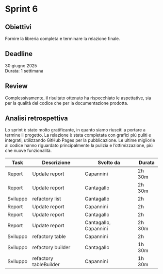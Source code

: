 # Sprint 6

## Obiettivi

Fornire la libreria completa e terminare la relazione finale.

## Deadline

30 giugno 2025  
Durata: 1 settimana

## Review

Complessivamente, il risultato ottenuto ha rispecchiato le aspettative, sia per la qualità del codice che per la documentazione prodotta.

## Analisi retrospettiva

Lo sprint è stato molto gratificante, in quanto siamo riusciti a portare a termine il progetto. La relazione è stata completata con grafici più puliti e integrati, utilizzando GitHub Pages per la pubblicazione. Le ultime migliorie al codice hanno riguardato principalmente la pulizia e l’ottimizzazione, più che nuove funzionalità.


| Task      | Descrizione            | Svolto da             | Durata |
|-----------|------------------------|-----------------------|--------|
| Report    | Update report          | Capannini             | 2h 30m |
| Report    | Update report          | Cantagallo            | 2h 30m |
| Sviluppo  | refactory list         | Cantagallo            | 2h     |
| Report    | Update report          | Capannini             | 2h     |
| Report    | Update report          | Cantagallo            | 2h     |
| Report    | Update report          | Cantagallo, Capannini | 2h 30m |
| Sviluppo  | refactory table        | Capannini             | 2h     |
| Sviluppo  | refactory builder      | Cantagallo            | 1h 30m |
| Sviluppo  | refactory tableBuilder | Capannini             | 1h 30m |